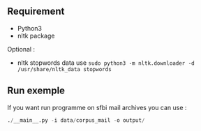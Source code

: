 ## Requirement

* Python3
* nltk package

Optional :

* nltk stopwords data use `sudo python3 -m nltk.downloader -d /usr/share/nltk_data stopwords`

## Run exemple

If you want run programme on sfbi mail archives you can use :

```python
./__main__.py -i data/corpus_mail -o output/
```

